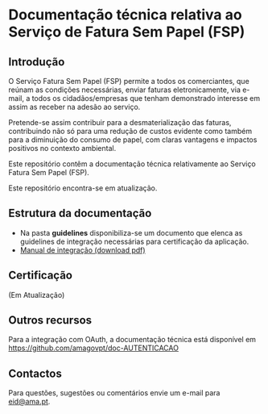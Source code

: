 # Documentação técnica relativa ao Serviço de Fatura Sem Papel (FSP)


## Introdução

O Serviço Fatura Sem Papel (FSP) permite a todos os comerciantes, que reúnam as condições necessárias, enviar faturas eletronicamente, via e-mail, a todos os cidadãos/empresas que tenham demonstrado interesse em assim as receber na adesão ao serviço.

Pretende-se assim contribuir para a desmaterialização das faturas, contribuindo não só para uma redução de custos evidente como também para a diminuição do consumo de papel, com claras vantagens e impactos positivos no contexto ambiental.

Este repositório contêm a documentação técnica relativamente ao Serviço Fatura Sem Papel (FSP).

Este repositório encontra-se em atualização.

## Estrutura da documentação
* Na pasta **guidelines** disponibiliza-se um documento que elenca as guidelines de integração necessárias para certificação da aplicação.
* [Manual de integração (download pdf)](https://amagovpt.github.io/doc-FSP/AMA&#32;-&#32;FSP&#32;Documento&#32;de&#32;integração.pdf)


## Certificação

(Em Atualização)

## Outros recursos
Para a integração com OAuth, a documentação técnica está disponível em https://github.com/amagovpt/doc-AUTENTICACAO


## Contactos
Para questões, sugestões ou comentários envie um e-mail para eid@ama.pt.